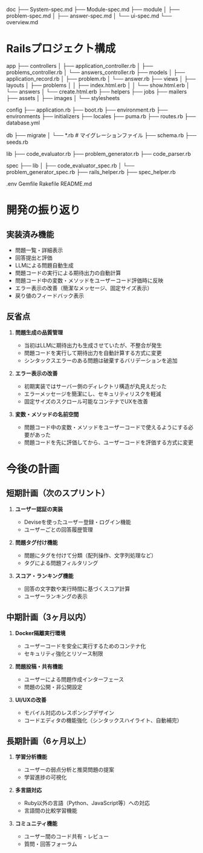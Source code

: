 doc
├── System-spec.md
├── Module-spec.md
├── module
│   ├── problem-spec.md
│   ├── answer-spec.md
│   └── ui-spec.md
└── overview.md

# Railsプロジェクト構成

app
├── controllers
│   ├── application_controller.rb
│   ├── problems_controller.rb
│   └── answers_controller.rb
├── models
│   ├── application_record.rb
│   ├── problem.rb
│   └── answer.rb
├── views
│   ├── layouts
│   ├── problems
│   │   ├── index.html.erb
│   │   └── show.html.erb
│   └── answers
│       └── create.html.erb
├── helpers
├── jobs
├── mailers
├── assets
│   ├── images
│   └── stylesheets

config
├── application.rb
├── boot.rb
├── environment.rb
├── environments
├── initializers
├── locales
├── puma.rb
├── routes.rb
├── database.yml

db
├── migrate
│   └── *.rb  # マイグレーションファイル
├── schema.rb
├── seeds.rb

lib
├── code_evaluator.rb
├── problem_generator.rb
├── code_parser.rb

spec
├── lib
│   ├── code_evaluator_spec.rb
│   └── problem_generator_spec.rb
├── rails_helper.rb
├── spec_helper.rb

.env
Gemfile
Rakefile
README.md

# 開発の振り返り

## 実装済み機能
- 問題一覧・詳細表示
- 回答提出と評価
- LLMによる問題自動生成
- 問題コードの実行による期待出力の自動計算
- 問題コード中の変数・メソッドをユーザーコード評価時に反映
- エラー表示の改善（簡潔なメッセージ、固定サイズ表示）
- 戻り値のフィードバック表示

## 反省点
1. **問題生成の品質管理**
   - 当初はLLMに期待出力も生成させていたが、不整合が発生
   - 問題コードを実行して期待出力を自動計算する方式に変更
   - シンタックスエラーのある問題は破棄するバリデーションを追加

2. **エラー表示の改善**
   - 初期実装ではサーバー側のディレクトリ構造が丸見えだった
   - エラーメッセージを簡潔にし、セキュリティリスクを軽減
   - 固定サイズのスクロール可能なコンテナでUXを改善

3. **変数・メソッドの名前空間**
   - 問題コード中の変数・メソッドをユーザーコードで使えるようにする必要があった
   - 問題コードを先に評価してから、ユーザーコードを評価する方式に変更

# 今後の計画

## 短期計画（次のスプリント）
1. **ユーザー認証の実装**
   - Deviseを使ったユーザー登録・ログイン機能
   - ユーザーごとの回答履歴管理

2. **問題タグ付け機能**
   - 問題にタグを付けて分類（配列操作、文字列処理など）
   - タグによる問題フィルタリング

3. **スコア・ランキング機能**
   - 回答の文字数や実行時間に基づくスコア計算
   - ユーザーランキングの表示

## 中期計画（3ヶ月以内）
1. **Docker隔離実行環境**
   - ユーザーコードを安全に実行するためのコンテナ化
   - セキュリティ強化とリソース制限

2. **問題投稿・共有機能**
   - ユーザーによる問題作成インターフェース
   - 問題の公開・非公開設定

3. **UI/UXの改善**
   - モバイル対応のレスポンシブデザイン
   - コードエディタの機能強化（シンタックスハイライト、自動補完）

## 長期計画（6ヶ月以上）
1. **学習分析機能**
   - ユーザーの弱点分析と推奨問題の提案
   - 学習進捗の可視化

2. **多言語対応**
   - Ruby以外の言語（Python、JavaScript等）への対応
   - 言語間の比較学習機能

3. **コミュニティ機能**
   - ユーザー間のコード共有・レビュー
   - 質問・回答フォーラム

